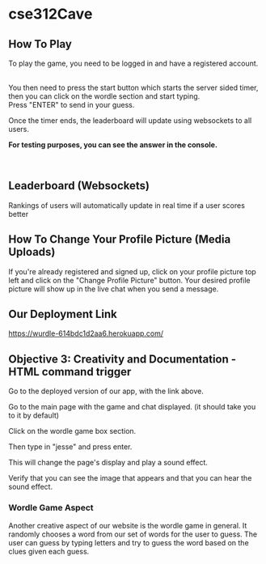 # cse312Cave

## How To Play
To play the game, you need to be logged in and have a registered account.

<br>
You then need to press the start button which starts the server sided timer, then you can click on the wordle section and start typing.

<br>
Press "ENTER" to send in your guess.

<br>

Once the timer ends, the leaderboard will update using websockets to all users.

**For testing purposes, you can see the answer in the console.**

<br>

## Leaderboard (Websockets)
Rankings of users will automatically update in real time if a user scores better 


## How To Change Your Profile Picture (Media Uploads)
If you're already registered and signed up, click on your profile picture top left and click on the "Change Profile Picture" button. Your desired profile picture will show up in the live chat when you send a message.


## Our Deployment Link
https://wurdle-614bdc1d2aa6.herokuapp.com/


## Objective 3: Creativity and Documentation - HTML command trigger
Go to the deployed version of our app, with the link above.

Go to the main page with the game and chat displayed. (it should take you to it by default)

Click on the wordle game box section.

Then type in "jesse" and press enter.

This will change the page's display and play a sound effect.

Verify that you can see the image that appears and that you can hear the sound effect.

### Wordle Game Aspect
Another creative aspect of our website is the wordle game in general. It randomly chooses a word from our set of words for the user to guess. The user can guess by typing letters and try to guess the word based on the clues given each guess.
